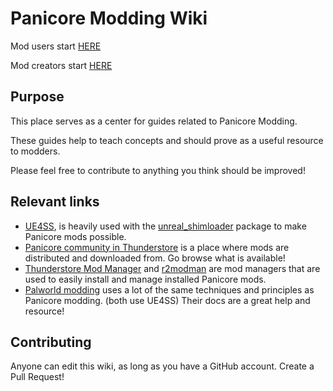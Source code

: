 # Panicore Modding Wiki

Mod users start [HERE](https://github.com/ue-modding/panicore/wiki/Installing-and-using-mods)

Mod creators start [HERE](https://github.com/ue-modding/panicore/wiki/Creating-mods)

## Purpose

This place serves as a center for guides related to Panicore Modding.

These guides help to teach concepts and should prove as a useful resource to modders.

Please feel free to contribute to anything you think should be improved!

## Relevant links

- [UE4SS](https://github.com/UE4SS-RE/RE-UE4SS), is heavily used with the [unreal_shimloader](https://thunderstore.io/c/panicore/p/Thunderstore/unreal_shimloader/) package to make Panicore mods possible. 
- [Panicore community in Thunderstore](https://thunderstore.io/c/panicore/) is a place where mods are distributed and downloaded from. Go browse what is available!
- [Thunderstore Mod Manager](https://www.overwolf.com/app/Thunderstore-Thunderstore_Mod_Manager) and [r2modman](https://thunderstore.io/package/ebkr/r2modman/) are mod managers that are used to easily install and manage installed Panicore mods.
- [Palworld modding](https://pwmodding.wiki/) uses a lot of the same techniques and principles as Panicore modding. (both use UE4SS) Their docs are a great help and resource!

## Contributing

Anyone can edit this wiki, as long as you have a GitHub account. Create a Pull Request!

